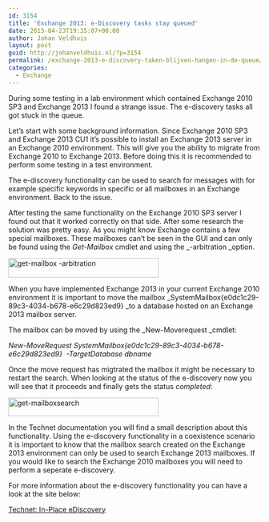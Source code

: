 ```yaml
---
id: 3154
title: 'Exchange 2013: e-Discovery tasks stay queued'
date: 2013-04-23T19:35:07+00:00
author: Johan Veldhuis
layout: post
guid: http://johanveldhuis.nl/?p=3154
permalink: /exchange-2013-e-discovery-taken-blijven-hangen-in-de-queue/
categories:
  - Exchange
---
```

During some testing in a lab environment which contained Exchange 2010 SP3 and Exchange 2013 I found a strange issue. The e-discovery tasks all got stuck in the queue.

Let&#8217;s start with some background information. Since Exchange 2010 SP3 and Exchange 2013 CU1 it&#8217;s possible to install an Exchange 2013 server in an Exchange 2010 environment. This will give you the ability to migrate from Exchange 2010 to Exchange 2013. Before doing this it is recommended to perform some testing in a test environment.

The e-discovery functionality can be used to search for messages with for example specific keywords in specific or all mailboxes in an Exchange environment. Back to the issue.

After testing the same functionality on the Exchange 2010 SP3 server I found out that it worked correctly on that side. After some research the solution was pretty easy. As you might know Exchange contains a few special mailboxes. These mailboxes can&#8217;t be seen in the GUI and can only be found using the _Get-Mailbox_ cmdlet and using the _-arbitration _option.

[<img alt="get-mailbox -arbitration" src="https://i0.wp.com/johanveldhuis.nl/wp-content/uploads/2013/04/arbitration-mailboxes-300x39.png?resize=300%2C39" width="300" height="39" data-recalc-dims="1" />](https://i1.wp.com/johanveldhuis.nl/wp-content/uploads/2013/04/arbitration-mailboxes.png)

When you have implemented Exchange 2013 in your current Exchange 2010 environment it is important to move the mailbox _SystemMailbox{e0dc1c29-89c3-4034-b678-e6c29d823ed9} _to a database hosted on an Exchange 2013 mailbox server.

The mailbox can be moved by using the _New-Moverequest _cmdlet:

_New-MoveRequest _SystemMailbox{e0dc1c29-89c3-4034-b678-e6c29d823ed9}  -TargetDatabase dbname__

Once the move request has migtrated the mailbox it might be necessary to restart the search. When looking at the status of the e-discovery now you will see that it proceeds and finally gets the status _completed_:

[<img alt="get-mailboxsearch" src="https://i1.wp.com/johanveldhuis.nl/wp-content/uploads/2013/04/get-mailboxsearch-300x37.png?resize=300%2C37" width="300" height="37" data-recalc-dims="1" />](https://i2.wp.com/johanveldhuis.nl/wp-content/uploads/2013/04/get-mailboxsearch.png)

In the Technet documentation you will find a small description about this functionality. Using the e-discovery functionality in a coexistence scenario it is important to know that the mailbox search created on the Exchange 2013 environment can only be used to search Exchange 2013 mailboxes. If you would like to search the Exchange 2010 mailboxes you will need to perform a seperate e-discovery.

For more information about the e-discovery functionality you can have a look at the site below:

[Technet: In-Place eDiscovery](http://technet.microsoft.com/en-us/library/dd298021(v=exchg.150).aspx)